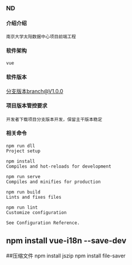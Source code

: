 ### ND

#### 介绍介绍
    南京大学太阳数据中心项目前端工程

#### 软件架构
    vue 
    
#### 软件版本
   分支版本branch@V1.0.0
    
#### 项目版本管控要求
    开发者下载项目分支版本开发，保留主干版本稳定
    
    
#### 相关命令
    
    npm run dll
    Project setup
    
    npm install
    Compiles and hot-reloads for development
    
    npm run serve
    Compiles and minifies for production
    
    npm run build
    Lints and fixes files
    
    npm run lint
    Customize configuration
    
    See Configuration Reference.
    
## npm install vue-i18n --save-dev

##压缩文件
    npm install jszip
    npm install file-saver